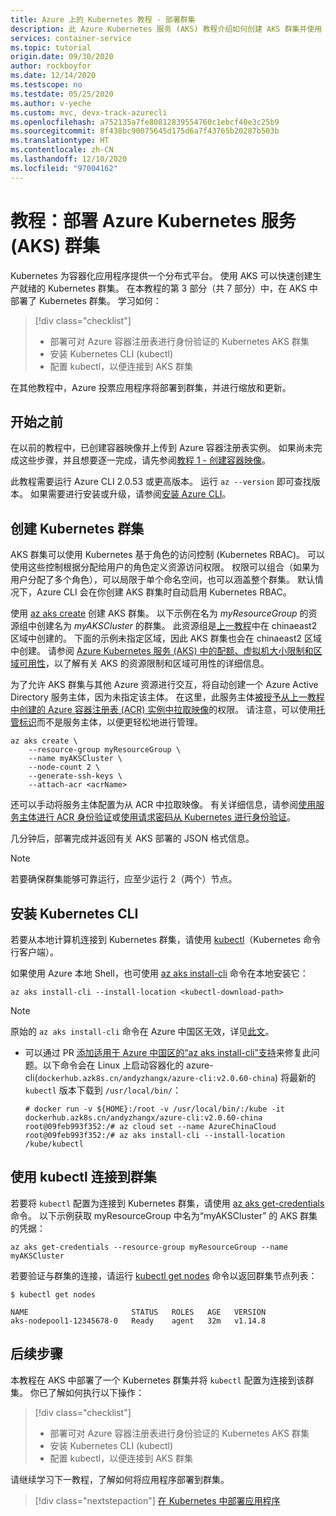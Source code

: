 ```yaml
---
title: Azure 上的 Kubernetes 教程 - 部署群集
description: 此 Azure Kubernetes 服务 (AKS) 教程介绍如何创建 AKS 群集并使用 kubectl 连接到 Kubernetes 主节点。
services: container-service
ms.topic: tutorial
origin.date: 09/30/2020
author: rockboyfor
ms.date: 12/14/2020
ms.testscope: no
ms.testdate: 05/25/2020
ms.author: v-yeche
ms.custom: mvc, devx-track-azurecli
ms.openlocfilehash: a752135a7fe80812839554760c1ebcf40e3c25b9
ms.sourcegitcommit: 8f438bc90075645d175d6a7f43765b20287b503b
ms.translationtype: HT
ms.contentlocale: zh-CN
ms.lasthandoff: 12/10/2020
ms.locfileid: "97004162"
---
```

# <a name="tutorial-deploy-an-azure-kubernetes-service-aks-cluster"></a>教程：部署 Azure Kubernetes 服务 (AKS) 群集

Kubernetes 为容器化应用程序提供一个分布式平台。 使用 AKS 可以快速创建生产就绪的 Kubernetes 群集。 在本教程的第 3 部分（共 7 部分）中，在 AKS 中部署了 Kubernetes 群集。 学习如何：

> [!div class="checklist"]
> * 部署可对 Azure 容器注册表进行身份验证的 Kubernetes AKS 群集
> * 安装 Kubernetes CLI (kubectl)
> * 配置 kubectl，以便连接到 AKS 群集

在其他教程中，Azure 投票应用程序将部署到群集，并进行缩放和更新。

## <a name="before-you-begin"></a>开始之前

在以前的教程中，已创建容器映像并上传到 Azure 容器注册表实例。 如果尚未完成这些步骤，并且想要逐一完成，请先参阅[教程 1 - 创建容器映像][aks-tutorial-prepare-app]。

此教程需要运行 Azure CLI 2.0.53 或更高版本。 运行 `az --version` 即可查找版本。 如果需要进行安装或升级，请参阅[安装 Azure CLI][azure-cli-install]。

## <a name="create-a-kubernetes-cluster"></a>创建 Kubernetes 群集

AKS 群集可以使用 Kubernetes 基于角色的访问控制 (Kubernetes RBAC)。 可以使用这些控制根据分配给用户的角色定义资源访问权限。 权限可以组合（如果为用户分配了多个角色），可以局限于单个命名空间，也可以涵盖整个群集。 默认情况下，Azure CLI 会在你创建 AKS 群集时自动启用 Kubernetes RBAC。

使用 [az aks create][] 创建 AKS 群集。 以下示例在名为 *myResourceGroup* 的资源组中创建名为 *myAKSCluster* 的群集。 此资源组是[上一教程][aks-tutorial-prepare-acr]中在 chinaeast2 区域中创建的。 下面的示例未指定区域，因此 AKS 群集也会在 chinaeast2 区域中创建。 请参阅 [Azure Kubernetes 服务 (AKS) 中的配额、虚拟机大小限制和区域可用性][quotas-skus-regions]，以了解有关 AKS 的资源限制和区域可用性的详细信息。

为了允许 AKS 群集与其他 Azure 资源进行交互，将自动创建一个 Azure Active Directory 服务主体，因为未指定该主体。 在这里，此服务主体[被授予从上一教程中创建的 Azure 容器注册表 (ACR) 实例中拉取映像][container-registry-integration]的权限。 请注意，可以使用[托管标识](use-managed-identity.md)而不是服务主体，以便更轻松地进行管理。

```azurecli
az aks create \
    --resource-group myResourceGroup \
    --name myAKSCluster \
    --node-count 2 \
    --generate-ssh-keys \
    --attach-acr <acrName>
```

还可以手动将服务主体配置为从 ACR 中拉取映像。 有关详细信息，请参阅[使用服务主体进行 ACR 身份验证](../container-registry/container-registry-auth-service-principal.md)或[使用请求密码从 Kubernetes 进行身份验证](../container-registry/container-registry-auth-kubernetes.md)。

几分钟后，部署完成并返回有关 AKS 部署的 JSON 格式信息。

> [!NOTE]
> 若要确保群集能够可靠运行，应至少运行 2（两个）节点。

## <a name="install-the-kubernetes-cli"></a>安装 Kubernetes CLI

若要从本地计算机连接到 Kubernetes 群集，请使用 [kubectl][kubectl]（Kubernetes 命令行客户端）。

<!--MOONCAKE CUSTOMIZATION CONTENT 03/28/2019-->
<!--Sync with 3. Install kubectl in https://github.com/Azure/container-service-for-azure-china/tree/master/aks--> 

如果使用 Azure 本地 Shell，也可使用 [az aks install-cli][] 命令在本地安装它：

```azurecli
az aks install-cli --install-location <kubectl-download-path>
```

> [!NOTE]
> 原始的 `az aks install-cli` 命令在 Azure 中国区无效，详见[此文](https://mirror.azk8s.cn/help/kubernetes.html)。

* 可以通过 PR [添加适用于 Azure 中国区的“az aks install-cli”支持](https://github.com/Azure/azure-cli/pull/8675)来修复此问题。以下命令会在 Linux 上启动容器化的 azure-cli(`dockerhub.azk8s.cn/andyzhangx/azure-cli:v2.0.60-china`) 将最新的 `kubectl` 版本下载到 `/usr/local/bin/`：
    
    ```
    # docker run -v ${HOME}:/root -v /usr/local/bin/:/kube -it dockerhub.azk8s.cn/andyzhangx/azure-cli:v2.0.60-china
    root@09feb993f352:/# az cloud set --name AzureChinaCloud
    root@09feb993f352:/# az aks install-cli --install-location /kube/kubectl
    ```

<!--MOONCAKE CUSTOMIZATION CONTENT 03/28/2019-->

## <a name="connect-to-cluster-using-kubectl"></a>使用 kubectl 连接到群集

若要将 `kubectl` 配置为连接到 Kubernetes 群集，请使用 [az aks get-credentials][] 命令。 以下示例获取 myResourceGroup  中名为“myAKSCluster”  的 AKS 群集的凭据：

```azurecli
az aks get-credentials --resource-group myResourceGroup --name myAKSCluster
```

若要验证与群集的连接，请运行 [kubectl get nodes][kubectl-get] 命令以返回群集节点列表：

```
$ kubectl get nodes

NAME                       STATUS   ROLES   AGE   VERSION
aks-nodepool1-12345678-0   Ready    agent   32m   v1.14.8
```

## <a name="next-steps"></a>后续步骤

本教程在 AKS 中部署了一个 Kubernetes 群集并将 `kubectl` 配置为连接到该群集。 你已了解如何执行以下操作：

> [!div class="checklist"]
> * 部署可对 Azure 容器注册表进行身份验证的 Kubernetes AKS 群集
> * 安装 Kubernetes CLI (kubectl)
> * 配置 kubectl，以便连接到 AKS 群集

请继续学习下一教程，了解如何将应用程序部署到群集。

> [!div class="nextstepaction"]
> [在 Kubernetes 中部署应用程序][aks-tutorial-deploy-app]

<!-- LINKS - external -->

[kubectl]: https://kubernetes.io/docs/user-guide/kubectl/
[kubectl-get]: https://kubernetes.io/docs/reference/generated/kubectl/kubectl-commands#get

<!-- LINKS - internal -->

[aks-tutorial-deploy-app]: ./tutorial-kubernetes-deploy-application.md
[aks-tutorial-prepare-acr]: ./tutorial-kubernetes-prepare-acr.md
[aks-tutorial-prepare-app]: ./tutorial-kubernetes-prepare-app.md
[az ad sp create-for-rbac]: https://docs.azure.cn/cli/ad/sp#az_ad_sp_create_for_rbac
[az acr show]: https://docs.azure.cn/cli/acr#az_acr_show
[az role assignment create]: https://docs.azure.cn/cli/role/assignment#az_role_assignment_create
[az aks create]: https://docs.azure.cn/cli/aks#az_aks_create
[az aks install-cli]: https://docs.azure.cn/cli/aks#az_aks_install_cli
[az aks get-credentials]: https://docs.azure.cn/cli/aks#az_aks_get_credentials
[azure-cli-install]: https://docs.azure.cn/cli/install-azure-cli
[container-registry-integration]: ./cluster-container-registry-integration.md
[quotas-skus-regions]: quotas-skus-regions.md

<!-- Update_Description: update meta properties, wording update, update link -->